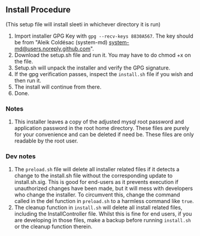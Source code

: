 ## Install Procedure

(This setup file will install sleeti in whichever directory it is run)

1. Import installer GPG Key with `gpg --recv-keys 8830A567`. The key should be from "Aleik Coldésac (system-md) <system-md@users.noreply.github.com>".
2. Download the setup.sh file and run it. You may have to do chmod +x on the file.
3. Setup.sh will unpack the installer and verify the GPG signature.
4. If the gpg verification passes, inspect the `install.sh` file if you wish and then run it.
5. The install will continue from there.
6. Done.


### Notes
1) This installer leaves a copy of the adjusted mysql root password and application password in the root home directory. These files are purely for your convenience and can be deleted if need be. These files are only readable by the root user.

### Dev notes
1) The `preload.sh` file will delete all installer related files if it detects a change to the install.sh file without the corresponding update to install.sh.sig. This is good for end-users as it prevents execution if unauthorized changes have been made, but it will mess with developers who change the installer. To circumvent this, change the command called in the del function in `preload.sh` to a harmless command like `true`.
2) The cleanup function in `install.sh` will delete all install related files, including the InstallController file. Whilst this is fine for end users, if you are developing in those files, make a backup before running `install.sh` or the cleanup function therein.
